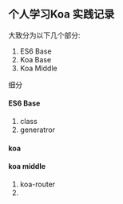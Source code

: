 
## 个人学习Koa 实践记录 ##

大致分为以下几个部分:

1. ES6 Base
2. Koa Base
3. Koa Middle

细分
####  ES6 Base ####

1. class
2. generatror

#### koa ####

#### koa middle ####

1. koa-router
2. 
